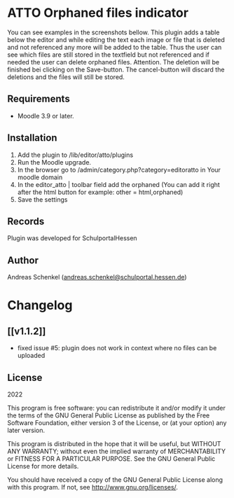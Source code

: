 # ATTO Orphaned files indicator

You can see examples in the screenshots bellow.
This plugin adds a table below the editor and while editing the text each image or file that is deleted and not referenced any more will be added to the table.
Thus the user can see which files are still stored in the textfield but not referenced and if needed the user can delete orphaned files.
Attention. The deletion will be finished bei clicking on the Save-button. The cancel-button will discard the deletions and the files will still be stored.


## Requirements
- Moodle 3.9 or later.

## Installation
1. Add the plugin to /lib/editor/atto/plugins
2. Run the Moodle upgrade.
3. In the browser go to /admin/category.php?category=editoratto in Your moodle domain
4. In the editor_atto | toolbar field add the orphaned (You can add it right after the html button for example: other = html,orphaned)
5. Save the settings

## Records
Plugin was developed for SchulportalHessen

## Author
Andreas Schenkel (andreas.schenkel@schulportal.hessen.de)


# Changelog #
## [[v1.1.2]] ##
- fixed issue #5: plugin does not work in context where no files can be uploaded


## License ##

2022

This program is free software: you can redistribute it and/or modify it under
the terms of the GNU General Public License as published by the Free Software
Foundation, either version 3 of the License, or (at your option) any later
version.

This program is distributed in the hope that it will be useful, but WITHOUT ANY
WARRANTY; without even the implied warranty of MERCHANTABILITY or FITNESS FOR A
PARTICULAR PURPOSE.  See the GNU General Public License for more details.

You should have received a copy of the GNU General Public License along with
this program.  If not, see <http://www.gnu.org/licenses/>.

